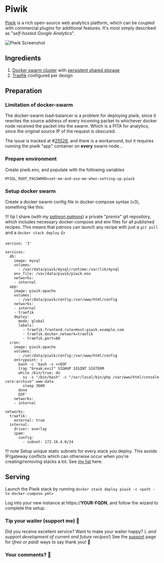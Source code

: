 # Piwik

[Piwik](http://www.piwik.org) is a rich open-source web analytics platform, which can be coupled with commercial plugins for additional features. It's most simply described as "_self-hosted Google Analytics_".

![Piwik Screenshot](../images/piwik.png)

## Ingredients

1. [Docker swarm cluster](/ha-docker-swarm/design/) with [persistent shared storage](/ha-docker-swarm/shared-storage-ceph.md)
2. [Traefik](/ha-docker-swarm/traefik) configured per design


## Preparation

### Limitation of docker-swarm

The docker-swarm load-balancer is a problem for deploying piwik, since it rewrites the source address of every incoming packet to whichever docker node received the packet into the swarm. Which is a PITA for analytics, since the original source IP of the request is obscured.

The issue is tracked at #[25526](https://github.com/moby/moby/issues/25526), and there is a workaround, but it requires running the piwik "app" container on **every** swarm node...

### Prepare environment

Create piwik.env, and populate with the following variables

```
MYSQL_ROOT_PASSWORD=set-me-and-use-me-when-setting-up-piwik
```

### Setup docker swarm

Create a docker swarm config file in docker-compose syntax (v3), something like this:

!!! tip
        I share (_with my [patreon patrons](https://www.patreon.com/funkypenguin)_) a private "_premix_" git repository, which includes necessary docker-compose and env files for all published recipes. This means that patrons can launch any recipe with just a ```git pull``` and a ```docker stack deploy``` 👍

```
version: '3'

services:
  db:
    image: mysql
    volumes:
      - /var/data/piwik/mysql/runtime:/var/lib/mysql
    env_file: /var/data/piwik/piwik.env
    networks:
    - internal
  app:
    image: piwik:apache
    volumes:
      - /var/data/piwik/config:/var/www/html/config
    networks:
    - internal
    - traefik
    deploy:
      mode: global
      labels:
        - traefik.frontend.rule=Host:piwik.example.com
        - traefik.docker.network=traefik
        - traefik.port=80
  cron:
    image: piwik:apache
    volumes:
      - /var/data/piwik/config:/var/www/html/config
    entrypoint: |
      bash -c 'bash -s <<EOF
      trap "break;exit" SIGHUP SIGINT SIGTERM
      while /bin/true; do
        su -s "/bin/bash" -c "/usr/local/bin/php /var/www/html/console core:archive" www-data
        sleep 3600
      done
      EOF'
    networks:
    - internal

networks:
  traefik:
    external: true
  internal:
    driver: overlay
    ipam:
      config:
        - subnet: 172.16.4.0/24
```

!!! note
    Setup unique static subnets for every stack you deploy. This avoids IP/gateway conflicts which can otherwise occur when you're creating/removing stacks a lot. See [my list](/reference/networks/) here.


## Serving

Launch the Piwik stack by running ```docker stack deploy piwik -c <path -to-docker-compose.yml>```

Log into your new instance at https://**YOUR-FQDN**, and follow the wizard to complete the setup.

### Tip your waiter (support me) 👏

Did you receive excellent service? Want to make your waiter happy? (_..and support development of current and future recipes!_) See the [support](/support/) page for (_free or paid)_ ways to say thank you! 👏

### Your comments? 💬
